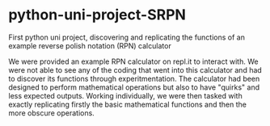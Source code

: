 # python-uni-project-SRPN
First python uni project, discovering and replicating the functions of an example reverse polish notation (RPN) calculator

We were provided an example RPN calculator on repl.it to interact with. We were not able to see any of the coding that went into this calculator and had to discover its functions through experitmentation. The calculator had been designed to perform mathematical operations but also to have "quirks" and less expected outputs. Working individually, we were then tasked with exactly replicating firstly the basic mathematical functions and then the more obscure operations. 
